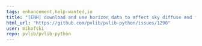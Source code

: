 ```yaml
---
tags: enhancement,help-wanted,io
title: "[ENH] download and use horizon data to affect sky diffuse and far shading"
html_url: "https://github.com/pvlib/pvlib-python/issues/1290"
user: mikofski
repo: pvlib/pvlib-python
---
```


